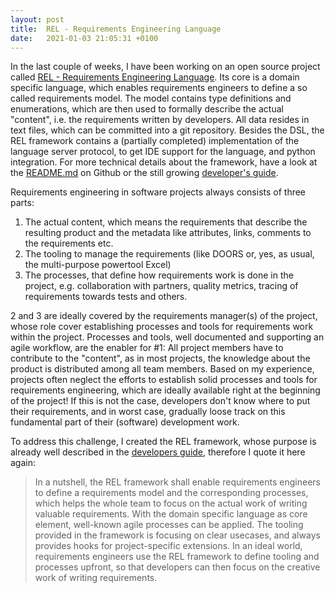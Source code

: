 ```yaml
---
layout: post
title:  REL - Requirements Engineering Language
date:   2021-01-03 21:05:31 +0100
---
```


In the last couple of weeks, I have been working on an open source project called [REL - Requirements Engineering Language](hhttps://github.com/sscit/rel/blob/main/README.md). Its core is a domain specific language, which enables requirements engineers to define a so called requirements model. The model contains type definitions and enumerations, which are then used to formally describe the actual "content", i.e. the requirements written by developers. All data resides in text files, which can be committed into a git repository. Besides the DSL, the REL framework contains a (partially completed) implementation of the language server protocol, to get IDE support for the language, and python integration. For more technical details about the framework, have a look at the [README.md](https://github.com/sscit/rel/blob/main/README.md) on Github or the still growing [developer's guide](https://github.com/sscit/rel/blob/main/doc/developers_guide.md).

Requirements engineering in software projects always consists of three parts:
1. The actual content, which means the requirements that describe the resulting product and the metadata like attributes, links, comments to the requirements etc.
1. The tooling to manage the requirements (like DOORS or, yes, as usual, the multi-purpose powertool Excel)
1. The processes, that define how requirements work is done in the project, e.g. collaboration with partners, quality metrics, tracing of requirements towards tests and others.

2 and 3 are ideally covered by the requirements manager(s) of the project, whose role cover establishing processes and tools for requirements work within the project. Processes and tools, well documented and supporting an agile workflow, are the enabler for #1: All project members have to contribute to the "content", as in most projects, the knowledge about the product is distributed among all team members. Based on my experience, projects often neglect the efforts to establish solid processes and tools for requirements engineering, which are ideally available right at the beginning of the project! If this is not the case, developers don't know where to put their requirements, and in worst case, gradually loose track on this fundamental part of their (software) development work.

To address this challenge, I created the REL framework, whose purpose is already well described in the [developers guide](https://github.com/sscit/rel/blob/main/doc/developers_guide.md), therefore I quote it here again:

> In a nutshell, the REL framework shall enable requirements engineers to define a requirements model and the corresponding processes, which helps the whole team to focus on the actual work of writing valuable requirements. With the domain specific language as core element, well-known agile processes can be applied. The tooling provided in the framework is focusing on clear usecases, and always provides hooks for project-specific extensions. In an ideal world, requirements engineers use the REL framework to define tooling and processes upfront, so that developers can then focus on the creative work of writing requirements.



